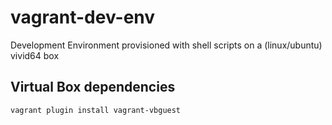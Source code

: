 vagrant-dev-env
===============

Development Environment provisioned with shell scripts on a (linux/ubuntu) vivid64 box

## Virtual Box dependencies

```vagrant plugin install vagrant-vbguest```
